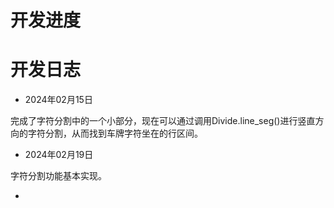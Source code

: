 # 开发进度

# 开发日志

- 2024年02月15日

完成了字符分割中的一个小部分，现在可以通过调用Divide.line_seg()进行竖直方向的字符分割，从而找到车牌字符坐在的行区间。

- 2024年02月19日

字符分割功能基本实现。

- 
